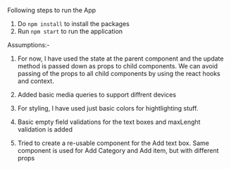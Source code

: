 Following steps to run the App

1) Do `npm install` to install the packages
2) Run `npm start` to run the application

Assumptions:-

1) For now, I have used the state at the parent component and the update method is passed down as props to child components. We can avoid passing of the props to all child components by using the react hooks and context.

2) Added basic media queries to support diffrent devices

3) For styling, I have used just basic colors for hightlighting stuff.

4) Basic empty field validations for the text boxes and maxLenght validation is added

5) Tried to create a re-usable component for the Add text box. Same component is used for Add Category and Add item, but with different props